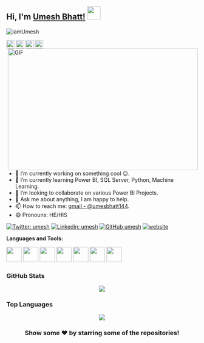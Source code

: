 ## Hi, I'm [Umesh Bhatt!](https://codingcompass.com) <img src="https://raw.githubusercontent.com/TheDudeThatCode/TheDudeThatCode/master/Assets/Hi.gif" width=35 height=35>

<p align="left"> <img src="https://komarev.com/ghpvc/?username=iamUmesh&label=Profile Views&color=blue&style=plastic" alt="iamUmesh" /> </p>

<a href="https://twitter.com/UmeshBh00953237">
  <img align="left" alt="Umesh's Twitter" width="22px" src="https://cdn.jsdelivr.net/npm/simple-icons@v3/icons/twitter.svg" />
</a>
<a href="https://www.linkedin.com/in/umesh-bhatt-4449001aa/">
  <img align="left" alt="Umesh's Linkdein" width="22px" src="https://cdn.jsdelivr.net/npm/simple-icons@v3/icons/linkedin.svg" />
</a>
<a href="https://github.com/Umeshbhatt144">
  <img align="left" alt="?Umesh's Github" width="22px" src="https://cdn.jsdelivr.net/npm/simple-icons@v3/icons/github.svg" />
</a>
<a href="https://www.facebook.com/vijaydinanath.chauhan.750331">
  <img align="left" alt="Umesh's Facebook" width="22px" src="https://cdn.jsdelivr.net/npm/simple-icons@v3/icons/facebook.svg" />
</a>

<br/>
<img align="right" alt="GIF" src="https://github.com/abhisheknaiidu/abhisheknaiidu/raw/master/code.gif?raw=true" width="500" height="320" style="max-width:100%;">

<br/>



- 🔭 I’m currently working on something cool 😉.
- 🌱 I’m currently learning Power BI, SQL Server, Python, Machine Learning.
- 🤔 I’m looking to collaborate on various Power BI Projects.
- 💬 Ask me about anything, I am happy to help.
- 📫 How to reach me: [gmail - @umesbhatt144](https://www.umeshbhatt144@gmail.com).
- 😄 Pronouns: HE/HIS


[![Twitter: umesh](https://img.shields.io/twitter/follow/umesh?style=social)](https://twitter.com/_Umesh_Bhatt_)
[![Linkedin: umesh](https://img.shields.io/badge/-umesh-blue?style=flat-square&logo=Linkedin&logoColor=white&link=https://www.linkedin.com/in/umesh-bhatt-4449001aa/)](https://www.linkedin.com/in/umesh-bhatt-4449001aa/)
[![GitHub umesh](https://img.shields.io/github/followers/umesh?label=follow&style=social)](https://github.com/Umeshbhatt144)
[![website](https://img.shields.io/badge/PortfolioWebsite-codingcompass-2648ff?style=flat-square&logo=google-chrome)](https://cosingcompass.com)


**Languages and Tools:**  

<code><img height="40" src="https://img.shields.io/badge/PowerBI-F2C811?style=for-the-badge&logo=Power%20BI&logoColor=white"></code>
<code><img height="40" src="https://img.shields.io/badge/Microsoft_SQL_Server-CC2927?style=for-the-badge&logo=microsoft-sql-server&logoColor=white"></code>
<code><img height="40" src="https://img.shields.io/badge/Microsoft_Excel-217346?style=for-the-badge&logo=microsoft-excel&logoColor=white"></code>
<code><img height="40" src="https://img.shields.io/badge/Python-3776AB?style=for-the-badge&logo=python&logoColor=white"></code>
<code><img height="40" src="https://img.shields.io/badge/Numpy-777BB4?style=for-the-badge&logo=numpy&logoColor=white"></code>
<code><img height="40" src="https://img.shields.io/badge/Pandas-2C2D72?style=for-the-badge&logo=pandas&logoColor=white"></code>
<code><img height="40" src="https://img.shields.io/badge/PyCharm-000000.svg?&style=for-the-badge&logo=PyCharm&logoColor=white"></code>


### GitHub Stats

<p align="center">
  <a href = "https://github.com/Umeshbhatt144">
<img src="https://github-readme-stats-aj8vj7k8x.vercel.app/api?username=Umeshbhatt144&show_icons=true&title_color=ffc857&icon_color=8ac926&text_color=daf7dc&bg_color=151515&count_private=true&include_all_commits=true">
  </a>
 </p>
 
 ### Top Languages

<p align="center">
<a href = "https://github.com/Umeshbhatt144">
  <img src="https://github-readme-stats-aj8vj7k8x.vercel.app/api/top-langs/?username=Umeshbhatt144&layout=compact&title_color=ffc857&icon_color=8ac926&text_color=daf7dc&bg_color=151515&card_width=400">
</a>
</p>


<div align="center">

### Show some ❤️ by starring some of the repositories!

</div>

